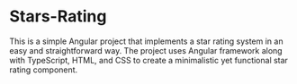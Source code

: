 # Stars-Rating
This is a simple Angular project that implements a star rating system in an easy and straightforward way. The project uses Angular framework along with TypeScript, HTML, and CSS to create a minimalistic yet functional star rating component.
